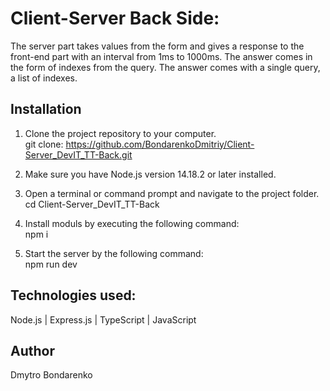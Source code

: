 # Client-Server Back Side:

The server part takes values ​​from the form and gives a response to the front-end part with an interval from 1ms to 1000ms.
The answer comes in the form of indexes from the query.
The answer comes with a single query, a list of indexes.

## Installation

1. Clone the project repository to your computer.
    <br>
    git clone: https://github.com/BondarenkoDmitriy/Client-Server_DevIT_TT-Back.git

3. Make sure you have Node.js version 14.18.2 or later installed.

4. Open a terminal or command prompt and navigate to the project folder.
    <br>
    cd Client-Server_DevIT_TT-Back

5. Install moduls by executing the following command:
    <br>
    npm i

6. Start the server by the following command:
    <br>
    npm run dev

## Technologies used:
  Node.js | Express.js | TypeScript | JavaScript

  ## Author
  Dmytro Bondarenko
